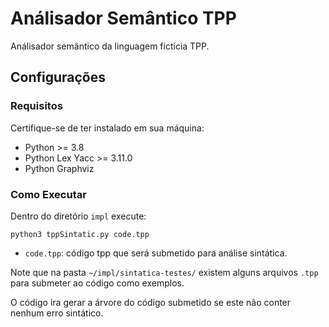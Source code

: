 # Análisador Semântico TPP

Análisador semântico da linguagem fictícia TPP.

## Configurações

### Requisitos
Certifique-se de ter instalado em sua máquina:

* Python >= 3.8 
* Python Lex Yacc >= 3.11.0
* Python Graphviz

### Como Executar

Dentro do diretório ```impl``` execute:

```
python3 tppSintatic.py code.tpp
```

* ```code.tpp```: código tpp que será submetido para análise sintática.

Note que na pasta ```~/impl/sintatica-testes/``` existem alguns arquivos ```.tpp``` para submeter ao código como exemplos.

O código ira gerar a árvore do código submetido se este não conter nenhum erro sintático.
